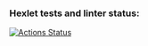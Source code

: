 ### Hexlet tests and linter status:
[![Actions Status](https://github.com/himetik/python-project-83/actions/workflows/hexlet-check.yml/badge.svg)](https://github.com/himetik/python-project-83/actions)